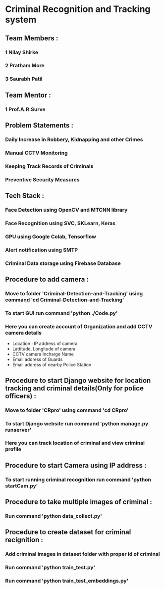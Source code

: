 # Criminal Recognition and Tracking system

## Team Members :

### 1 Nilay Shirke
### 2 Pratham More
### 3 Saurabh Patil

## Team Mentor :

### 1 Prof.A.R.Surve


## Problem Statements :

### Daily Increase in Robbery, Kidnapping and other Crimes
### Manual CCTV Monitoring
### Keeping Track Records of Criminals
### Preventive Security Measures


## Tech Stack :

### Face Detection using OpenCV and MTCNN library
### Face Recognition using SVC,  SKLearn,  Keras
### GPU using Google Colab, Tensorflow
### Alert notification using SMTP
### Criminal Data storage using Firebase Database


## Procedure to add camera :

### Move to folder 'Criminal-Detection-and-Tracking' using command 'cd Criminal-Detection-and-Tracking'
### To start GUI run command 'python ./Code.py'
### Here you can create account of Organization and add CCTV camera details
   - Location : IP address of camera
   - Lattitude, Longitude of camera
   - CCTV camera Incharge Name
   - Email address of Guards
   - Email address of nearby Police Station


## Procedure to start Django website for location tracking and criminal details(Only for police officers) :

### Move to folder 'CRpro' using command 'cd CRpro'
### To start Django website run command 'python manage.py runserver'
### Here you can track location of criminal and view criminal profile


## Procedure to start Camera using IP address :
### To start running criminal recognition run command 'python startCam.py'

## Procedure to take multiple images of criminal :
### Run command 'python data_collect.py'

## Procedure to create dataset for criminal recignition :
### Add criminal images in dataset folder with proper id of criminal
### Run command 'python train_test.py'
### Run command 'python train_test_embeddings.py'







